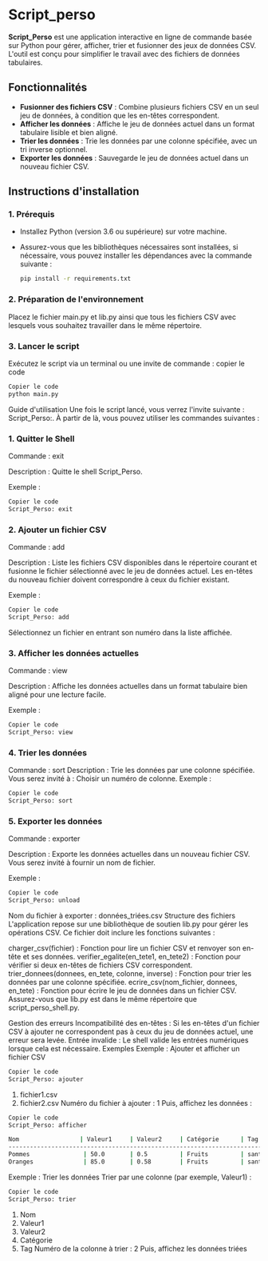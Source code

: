 # Script_perso

**Script_Perso** est une application interactive en ligne de commande basée sur Python pour gérer, afficher, trier et fusionner des jeux de données CSV. L'outil est conçu pour simplifier le travail avec des fichiers de données tabulaires.

## Fonctionnalités

- **Fusionner des fichiers CSV** : Combine plusieurs fichiers CSV en un seul jeu de données, à condition que les en-têtes correspondent.
- **Afficher les données** : Affiche le jeu de données actuel dans un format tabulaire lisible et bien aligné.
- **Trier les données** : Trie les données par une colonne spécifiée, avec un tri inverse optionnel.
- **Exporter les données** : Sauvegarde le jeu de données actuel dans un nouveau fichier CSV.

## Instructions d'installation

### 1. Prérequis

- Installez Python (version 3.6 ou supérieure) sur votre machine.
- Assurez-vous que les bibliothèques nécessaires sont installées, si nécessaire, vous pouvez installer les dépendances avec la commande suivante :
  
  ```bash
  pip install -r requirements.txt
  
### 2. Préparation de l'environnement
Placez le fichier main.py et lib.py ainsi que tous les fichiers CSV avec lesquels vous souhaitez travailler dans le même répertoire.

### 3. Lancer le script
Exécutez le script via un terminal ou une invite de commande :
copier le code
```bash
Copier le code
python main.py
```
Guide d'utilisation
Une fois le script lancé, vous verrez l'invite suivante : Script_Perso:. À partir de là, vous pouvez utiliser les commandes suivantes :

### 1. Quitter le Shell
Commande : exit

Description : Quitte le shell Script_Perso.

Exemple :

```bash
Copier le code
Script_Perso: exit
```

### 2. Ajouter un fichier CSV
Commande : add

Description : Liste les fichiers CSV disponibles dans le répertoire courant et fusionne le fichier sélectionné avec le jeu de données actuel. Les en-têtes du nouveau fichier doivent correspondre à ceux du fichier existant.

Exemple :

```bash
Copier le code
Script_Perso: add
```
Sélectionnez un fichier en entrant son numéro dans la liste affichée.

### 3. Afficher les données actuelles
Commande : view

Description : Affiche les données actuelles dans un format tabulaire bien aligné pour une lecture facile.

Exemple :

```bash
Copier le code
Script_Perso: view
```

### 4. Trier les données
Commande : sort
Description : Trie les données par une colonne spécifiée. Vous serez invité à :
Choisir un numéro de colonne.
Exemple :

```bash
Copier le code
Script_Perso: sort
```

### 5. Exporter les données
Commande : exporter

Description : Exporte les données actuelles dans un nouveau fichier CSV. Vous serez invité à fournir un nom de fichier.

Exemple :

```bash
Copier le code
Script_Perso: unload
```
Nom du fichier à exporter : données_triées.csv
Structure des fichiers
L'application repose sur une bibliothèque de soutien lib.py pour gérer les opérations CSV. Ce fichier doit inclure les fonctions suivantes :

charger_csv(fichier) : Fonction pour lire un fichier CSV et renvoyer son en-tête et ses données.
verifier_egalite(en_tete1, en_tete2) : Fonction pour vérifier si deux en-têtes de fichiers CSV correspondent.
trier_donnees(donnees, en_tete, colonne, inverse) : Fonction pour trier les données par une colonne spécifiée.
ecrire_csv(nom_fichier, donnees, en_tete) : Fonction pour écrire le jeu de données dans un fichier CSV.
Assurez-vous que lib.py est dans le même répertoire que script_perso_shell.py.

Gestion des erreurs
Incompatibilité des en-têtes : Si les en-têtes d'un fichier CSV à ajouter ne correspondent pas à ceux du jeu de données actuel, une erreur sera levée.
Entrée invalide : Le shell valide les entrées numériques lorsque cela est nécessaire.
Exemples
Exemple : Ajouter et afficher un fichier CSV
```bash
Copier le code
Script_Perso: ajouter
```

1. fichier1.csv
2. fichier2.csv
Numéro du fichier à ajouter : 1
Puis, affichez les données :

```bash
Copier le code
Script_Perso: afficher

Nom                 | Valeur1     | Valeur2     | Catégorie      | Tag       
---------------------------------------------------------------------------  
Pommes               | 50.0       | 0.5         | Fruits         | sante     
Oranges              | 85.0       | 0.58        | Fruits         | sante
```
Exemple : Trier les données
Trier par une colonne (par exemple, Valeur1) :

```bash
Copier le code
Script_Perso: trier
```
1. Nom
2. Valeur1
3. Valeur2
4. Catégorie
5. Tag
Numéro de la colonne à trier : 2
Puis, affichez les données triées 


